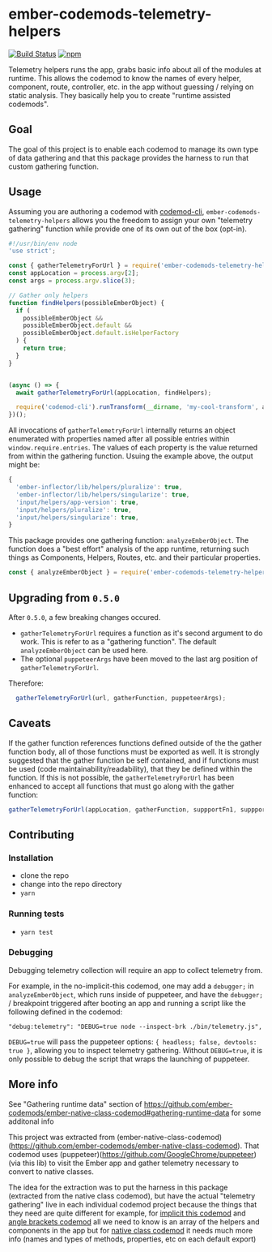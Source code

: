 # ember-codemods-telemetry-helpers

[![Build Status](https://travis-ci.com/ember-codemods/ember-codemods-telemetry-helpers.svg?branch=master)](https://travis-ci.com/ember-codemods/ember-codemods-telemetry-helpers) [![npm](https://img.shields.io/npm/v/ember-codemods-telemetry-helpers.svg?label=npm)](https://www.npmjs.com/package/ember-codemods-temetry-helpers)


Telemetry helpers runs the app, grabs basic info about all of the modules at runtime.
This allows the codemod to know the names of every helper, component, route, controller, etc. in the app without guessing / relying on static analysis.
They basically help you to create "runtime assisted codemods".

## Goal
The goal of this project is to enable each codemod to manage its own type of data gathering
and that this package provides the harness to run that custom gathering function.

## Usage

Assuming you are authoring a codemod with [codemod-cli](https://github.com/rwjblue/codemod-cli), `ember-codemods-telemetry-helpers` allows you the freedom to assign your own "telemetry gathering" function while provide one of its own out of the box (opt-in).

```javascript
#!/usr/bin/env node
'use strict';

const { gatherTelemetryForUrl } = require('ember-codemods-telemetry-helpers');
const appLocation = process.argv[2];
const args = process.argv.slice(3);

// Gather only helpers
function findHelpers(possibleEmberObject) {
  if (
    possibleEmberObject &&
    possibleEmberObject.default &&
    possibleEmberObject.default.isHelperFactory
  ) {
    return true;
  }
}


(async () => {
  await gatherTelemetryForUrl(appLocation, findHelpers);

  require('codemod-cli').runTransform(__dirname, 'my-cool-transform', args, 'hbs');
})();
```

All invocations of `gatherTelemetryForUrl` internally returns an object enumerated with properties named after all possible entries within `window.require.entries`.  The values of each property is the value returned from within the gathering function.  Usuing the example above, the output might be:

```javascript
{
  'ember-inflector/lib/helpers/pluralize': true,
  'ember-inflector/lib/helpers/singularize': true,
  'input/helpers/app-version': true,
  'input/helpers/pluralize': true,
  'input/helpers/singularize': true,
}
```
This package provides one gathering function: `analyzeEmberObject`.  The function does a "best effort" analysis of the app runtime, returning such things as Components, Helpers, Routes, etc. and their particular properties.

```javascript
const { analyzeEmberObject } = require('ember-codemods-telemetry-helpers');
```

## Upgrading from `0.5.0`

After `0.5.0`,  a few breaking changes occured.

  * `gatherTelemetryForUrl` requires a function as it's second argument to do work.  This is refer to as a "gathering function". The default `analyzeEmberObject` can be used here.
  * The optional `puppeteerArgs` have been moved to the last arg position of `gatherTelemetryForUrl`.

  Therefore:
  ```javascript
    gatherTelemetryForUrl(url, gatherFunction, puppeteerArgs);
  ```

## Caveats
If the gather function references functions defined outside of the the gather function body, all of those functions must be exported as well.  It is strongly suggested that the gather function be self contained, and if functions must be used (code maintainability/readability), that they be defined within the function.  If this is not possible, the `gatherTelemetryForUrl` has been enhanced to accept all functions that must go along with the gather function:

```javascript
gatherTelemetryForUrl(appLocation, gatherFunction, suppportFn1, suppportFn2, ..., puppeteerArgs);
```

## Contributing

### Installation

* clone the repo
* change into the repo directory
* `yarn`

### Running tests

* `yarn test`

### Debugging

Debugging telemetry collection will require an app to collect telemetry from.

For example, in the no-implicit-this codemod, one may add a `debugger;` in `analyzeEmberObject`, which runs inside of puppeteer, and have the `debugger;` / breakpoint triggered after booting an app and running a script like the following defined in the codemod:

```
"debug:telemetry": "DEBUG=true node --inspect-brk ./bin/telemetry.js",
```

`DEBUG=true` will pass the puppeteer options: `{ headless; false, devtools: true }`, allowing you to inspect telemetry gathering. Without `DEBUG=true`, it is only possible to debug the script that wraps the launching of puppeteer.

## More info

See "Gathering runtime data" section of
https://github.com/ember-codemods/ember-native-class-codemod#gathering-runtime-data for some additonal info


This project was extracted from (ember-native-class-codemod)(https://github.com/ember-codemods/ember-native-class-codemod).
That codemod uses (puppeteer)(https://github.com/GoogleChrome/puppeteer) (via this lib) to visit the Ember app and gather telemetry necessary to convert to native classes.

The idea for the extraction was to put the harness in this package
(extracted from the native class codemod), but have the actual "telemetry gathering"
live in each individual codemod project because the things that they need are quite different
for example, for [implicit this codemod](https://github.com/ember-codemods/ember-no-implicit-this-codemod) and
[angle brackets codemod](https://github.com/ember-codemods/ember-angle-brackets-codemod) all we need to know is an array of the helpers and components in the app
but for [native class codemod](https://github.com/ember-codemods/ember-native-class-codemod) it needs much more info (names and types of methods, properties, etc on each default export)
